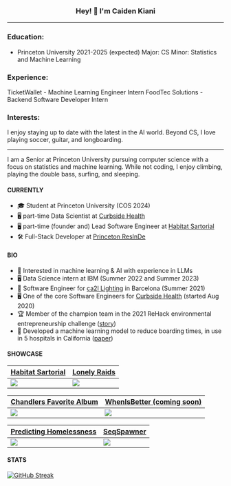 <h3 align="center">Hey! 👋 I'm Caiden Kiani</h3>


---


<!-- 
<p align="center">
  <a href="https://www.linkedin.com/in/tybens/">LinkedIn</a> •
  <a href="https://tylerbenson.me/portfolio">Resume</a> •
  <a href="https://tylerbenson.me/">Website</a>
</p>
-->


<p align="center">

### Education: 
 - Princeton University 2021-2025 (expected)
    Major: CS
    Minor: Statistics and Machine Learning
</p>

### Experience:
TicketWallet - Machine Learning Engineer Intern
FoodTec Solutions - Backend Software Developer Intern

### Interests:
I enjoy staying up to date with the latest in the AI world. Beyond CS, I love playing soccer, guitar, and longboarding. 




---

I am a Senior at Princeton University pursuing computer science with a focus on statistics and machine learning. While not coding, I enjoy climbing, playing the double bass, surfing, and sleeping.

#### CURRENTLY
- 🎓 Student at Princeton University (COS 2024)
- 🖥️ part-time Data Scientist at [Curbside Health](https://www.curbsidehealth.online/)
- 🖥️ part-time (founder and) Lead Software Engineer at [Habitat Sartorial](https://habitatsartorial.org/)
- 🛠️ Full-Stack Developer at [Princeton ResInDe](https://www.princetonresinde.com/)

#### BIO
- 🧠 Interested in machine learning & AI with experience in LLMs
- 🖥️ Data Science intern at IBM (Summer 2022 and Summer 2023)
- 🔬 Software Engineer for [ca2l Lighting](https://www.ca2l.com) in Barcelona (Summer 2021)
- 🖥️ One of the core Software Engineers for [Curbside Health](https://www.curbsidehealth.online)  (started Aug 2020)
- 🏆 Member of the champion team in the 2021 ReHack environmental entrepreneurship challenge ([story](https://devpost.com/software/cashtime-reverse-vending-machines))
- 📐 Developed a machine learning model to reduce boarding times, in use in 5 hospitals in California ([paper](https://www.tylerbenson.me/paper))

#### SHOWCASE
| [Habitat Sartorial](https://www.github.com/tybens/sartorial)  | [Lonely Raids](https://www.github.com/tybens/lonelyraids.com) |
| ------------- | ------------- |
| ![](https://res.cloudinary.com/chickennuggets/image/upload/v1661887581/PersonalWebsite/habitatsartorial_tvzafl.png)  | ![](https://res.cloudinary.com/chickennuggets/image/upload/v1661887581/PersonalWebsite/lonelyraids_g5twam.png)  |

| [Chandlers Favorite Album](https://www.github.com/tybens/chandlers-favorite-album)  | [WhenIsBetter (coming soon)](https://github.com/PrincetonResInDe/whenisgood) |
| ------------- | ------------- |
| ![](https://res.cloudinary.com/chickennuggets/image/upload/v1661887581/PersonalWebsite/chandlersfavalbum_ki75jc.png)  | ![](https://res.cloudinary.com/chickennuggets/image/upload/v1671211619/PersonalWebsite/whenisbetter_igccvc.png)  |

| [Predicting Homelessness](https://www.github.com/tybens/predicting-homelessness)  | [SeqSpawner](https://www.github.com/tybens/predicting-homelessness) |
| ------------- | ------------- |
| ![](https://res.cloudinary.com/chickennuggets/image/upload/v1671212652/PersonalWebsite/banner_fiq9h7.png)   | ![](https://res.cloudinary.com/chickennuggets/image/upload/v1671213341/PersonalWebsite/banner_m1mqka.png) |

#### STATS

[![GitHub Streak](https://streak-stats.demolab.com/?user=tybens)](https://git.io/streak-stats)

